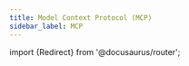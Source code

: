 ```yaml
---
title: Model Context Protocol (MCP)
sidebar_label: MCP
---
```


import {Redirect} from '@docusaurus/router';

<Redirect to="/mcp/using-mcp-in-roo" />
